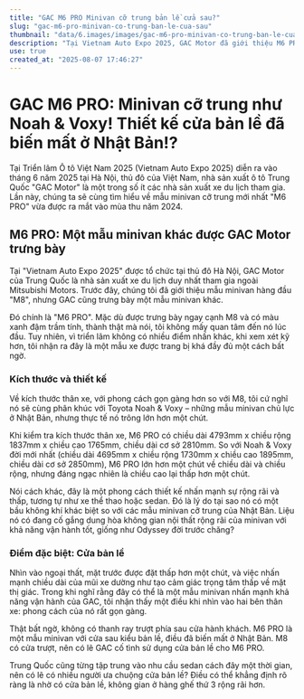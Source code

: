 ```yaml
---
title: "GAC M6 PRO Minivan cỡ trung bản lề cửa sau?"
slug: "gac-m6-pro-minivan-co-trung-ban-le-cua-sau"
thumbnail: "data/6.images/images/gac-m6-pro-minivan-co-trung-ban-le-cua-sau.webp"
description: "Tại Vietnam Auto Expo 2025, GAC Motor đã giới thiệu M6 PRO, mẫu minivan cỡ trung với kích thước lớn hơn Noah/Voxy và đặc biệt là cửa sau bản lề thay vì cửa trượt."
use: true
created_at: "2025-08-07 17:46:27"
---
```


# GAC M6 PRO: Minivan cỡ trung như Noah & Voxy! Thiết kế cửa bản lề đã biến mất ở Nhật Bản!?

Tại Triển lãm Ô tô Việt Nam 2025 (Vietnam Auto Expo 2025) diễn ra vào tháng 6 năm 2025 tại Hà Nội, thủ đô của Việt Nam, nhà sản xuất ô tô Trung Quốc "GAC Motor" là một trong số ít các nhà sản xuất xe du lịch tham gia. Lần này, chúng ta sẽ cùng tìm hiểu về mẫu minivan cỡ trung mới nhất "M6 PRO" vừa được ra mắt vào mùa thu năm 2024.

## M6 PRO: Một mẫu minivan khác được GAC Motor trưng bày

Tại "Vietnam Auto Expo 2025" được tổ chức tại thủ đô Hà Nội, GAC Motor của Trung Quốc là nhà sản xuất xe du lịch duy nhất tham gia ngoài Mitsubishi Motors. Trước đây, chúng tôi đã giới thiệu mẫu minivan hàng đầu "M8", nhưng GAC cũng trưng bày một mẫu minivan khác.

Đó chính là "M6 PRO". Mặc dù được trưng bày ngay cạnh M8 và có màu xanh đậm trầm tính, thành thật mà nói, tôi không mấy quan tâm đến nó lúc đầu. Tuy nhiên, vì triển lãm không có nhiều điểm nhấn khác, khi xem xét kỹ hơn, tôi nhận ra đây là một mẫu xe được trang bị khá đầy đủ một cách bất ngờ.

### Kích thước và thiết kế

Về kích thước thân xe, với phong cách gọn gàng hơn so với M8, tôi cứ nghĩ nó sẽ cùng phân khúc với Toyota Noah & Voxy – những mẫu minivan chủ lực ở Nhật Bản, nhưng thực tế nó trông lớn hơn một chút.

Khi kiểm tra kích thước thân xe, M6 PRO có chiều dài 4793mm x chiều rộng 1837mm x chiều cao 1765mm, chiều dài cơ sở 2810mm. So với Noah & Voxy đời mới nhất (chiều dài 4695mm x chiều rộng 1730mm x chiều cao 1895mm, chiều dài cơ sở 2850mm), M6 PRO lớn hơn một chút về chiều dài và chiều rộng, nhưng đáng ngạc nhiên là chiều cao lại thấp hơn một chút.

Nói cách khác, đây là một phong cách thiết kế nhấn mạnh sự rộng rãi và thấp, tương tự như xe thể thao hoặc sedan. Đó là lý do tại sao nó có một bầu không khí khác biệt so với các mẫu minivan cỡ trung của Nhật Bản. Liệu nó có đang cố gắng dung hòa không gian nội thất rộng rãi của minivan với khả năng vận hành tốt, giống như Odyssey đời trước chăng?

### Điểm đặc biệt: Cửa bản lề

Nhìn vào ngoại thất, mặt trước được đặt thấp hơn một chút, và việc nhấn mạnh chiều dài của mũi xe dường như tạo cảm giác trọng tâm thấp về mặt thị giác. Trong khi nghĩ rằng đây có thể là một mẫu minivan nhấn mạnh khả năng vận hành của GAC, tôi nhận thấy một điều khi nhìn vào hai bên thân xe: phong cách của nó rất gọn gàng.

Thật bất ngờ, không có thanh ray trượt phía sau cửa hành khách. M6 PRO là một mẫu minivan với cửa sau kiểu bản lề, điều đã biến mất ở Nhật Bản. M8 có cửa trượt, nên có lẽ GAC cố tình sử dụng cửa bản lề cho M6 PRO.

Trung Quốc cũng từng tập trung vào nhu cầu sedan cách đây một thời gian, nên có lẽ có nhiều người ưa chuộng cửa bản lề? Điều có thể khẳng định rõ ràng là nhờ có cửa bản lề, không gian ở hàng ghế thứ 3 rộng rãi hơn.
